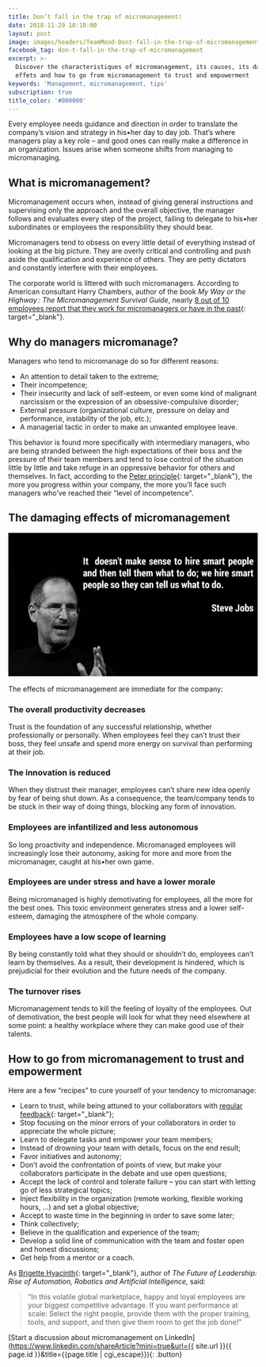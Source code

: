 ```yaml
---
title: Don’t fall in the trap of micromanagement!
date: 2018-11-29 10:10:00
layout: post
image: images/headers/TeamMood-Dont-fall-in-the-trap-of-micromanagement.jpg
facebook_tag: don-t-fall-in-the-trap-of-micromanagement
excerpt: >-
  Discover the characteristiques of micromanagement, its causes, its damaging
  effets and how to go from micromanagement to trust and empowerment
keywords: 'Management, micromanagement, tips'
subscription: true
title_color: '#000000'
---
```


Every employee needs guidance and direction in order to translate the company’s vision and strategy in his•her day to day job. That’s where managers play a key role – and good ones can really make a difference in an organization. Issues arise when someone shifts from managing to micromanaging.

## What is micromanagement?

Micromanagement occurs when, instead of giving general instructions and supervising only the approach and the overall objective, the manager follows and evaluates every step of the project, failing to delegate to his•her subordinates or employees the responsibility they should bear.

Micromanagers tend to obsess on every little detail of everything instead of looking at the big picture. They are overly critical and controlling and push aside the qualification and experience of others. They are petty dictators and constantly interfere with their employees.

The corporate world is littered with such micromanagers. According to American consultant Harry Chambers, author of the book *My Way or the High&shy;way : The Micro&shy;mana&shy;gement Survival Guide*, nearly [8 out of 10 employees report that they work for micromanagers or have in the past](https://www.getabstract.com/en/summary/leadership-and-management/my-way-or-the-highway/4658/){: target="_blank"}.

## Why do managers micromanage?

Managers who tend to micromanage do so for different reasons:

* An attention to detail taken to the extreme;
* Their incompetence;
* Their insecurity and lack of self-esteem, or even some kind of malignant narcissism or the expression of an obsessive-compulsive disorder;
* External pressure (organizational culture, pressure on delay and performance, instability of the job, etc.);
* A managerial tactic in order to make an unwanted employee leave.&nbsp;

This behavior is found more specifically with intermediary managers, who are being stranded between the high expectations of their boss and the pressure of their team members and tend to lose control of the situation little by little and take refuge in an oppressive behavior for others and themselves. In fact, according to the [Peter principle](https://en.wikipedia.org/wiki/Peter_principle){: target="_blank"}, the more you progress within your company, the more you’ll face such managers who’ve reached their "level of incompetence".

## The damaging effects of micromanagement

![](/uploads/quote-steve-jobs.jpg)

The effects of micromanagement are immediate for the company:

### The overall productivity decreases

Trust is the foundation of any successful relationship, whether professionally or personally. When employees feel they can’t trust their boss, they feel unsafe and spend more energy on survival than performing at their job.

### The innovation is reduced

When they distrust their manager, employees can’t share new idea openly by fear of being shut down. As a consequence, the team/company tends to be stuck in their way of doing things, blocking any form of innovation.

### Employees are infantilized and less autonomous

So long proactivity and independence. Micromanaged employees will increasingly lose their autonomy, asking for more and more from the micromanager, caught at his•her own game.

### Employees are under stress and have a lower morale

Being micromanaged is highly demotivating for employees, all the more for the best ones. This toxic environment generates stress and a lower self-esteem, damaging the atmosphere of the whole company.

### Employees have a low scope of learning

By being constantly told what they should or shouldn’t do, employees can’t learn by themselves. As a result, their development is hindered, which is prejudicial for their evolution and the future needs of the company.

### The turnover rises

Micromanagement tends to kill the feeling of loyalty of the employees. Out of demotivation, the best people will look for what they need elsewhere at some point: a healthy workplace where they can make good use of their talents.

## How to go from micromanagement to trust and empowerment

Here are a few “recipes” to cure yourself of your tendency to micromanage:

* Learn to trust, while being attuned to your collaborators with [regular feedback](https://teammood.com){: target="_blank"};
* Stop focusing on the minor errors of your collaborators in order to appreciate the whole picture;
* Learn to delegate tasks and empower your team members;
* Instead of drowning your team with details, focus on the end result;
* Favor initiatives and autonomy;
* Don’t avoid the confrontation of points of view, but make your collaborators participate in the debate and use open questions;
* Accept the lack of control and tolerate failure – you can start with letting go of less strategical topics;
* Inject flexibility in the organization (remote working, flexible working hours, …) and set a global objective;
* Accept to waste time in the beginning in order to save some later;
* Think collectively;
* Believe in the qualification and experience of the team;
* Develop a solid line of communication with the team and foster open and honest discussions;
* Get help from a mentor or a coach.

As [Brigette Hyacinth](https://www.linkedin.com/pulse/micromanagement-make-best-people-quit-brigette-hyacinth/){: target="_blank"}, author of *The Future of Leadership: Rise of Automation, Robotics and Artificial Intelligence,* said:

> “In this volatile global marketplace, happy and loyal employees are your biggest competitive advantage. If you want performance at scale: Select the right people, provide them with the proper training, tools, and support, and then give them room to get the job done!”


[Start a discussion about micromanagement on LinkedIn](https://www.linkedin.com/shareArticle?mini=true&url={{ site.url }}{{ page.id }}&title={{page.title | cgi_escape}}){: .button}